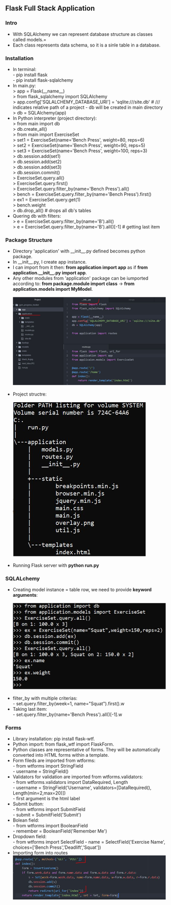 <h2>Flask Full Stack Application</h2>

<h3>Intro</h3>
<ul>
  <li>With SQLAlchemy we can represent database structure as classes called models.=</li>
  <li>Each class represents data schema, so it is a sinle table in a database.</li>
</ul>


<h3>Installation</h3>
<ul>
  <li>In terminal:
    <br>
    - pip install flask<br>
    - pip install flask-sqlalchemy
  </li>
  <li>In main.py:
    <br>
    > app = Flask(__name__)<br>
    > from flask_sqlalchemy import SQLAlchemy<br>
    > app.config['SQLALCHEMY_DATABASE_URI'] = 'sqlite:///site.db' # /// indicates relative path of a project - db will be created in main directory<br> 
    > db = SQLAlchemy(app)<br>
  </li>
  <li>In Python interpreter (project directory):
    <br>
    > from main import db<br>
    > db.create_all()<br>
    > from main import ExerciseSet<br>
    > set1 = ExerciseSet(name='Bench Press', weight=80, reps=6)<br>
    > set2 = ExerciseSet(name='Bench Press', weight=90, reps=5)<br>
    > set3 = ExerciseSet(name='Bench Press', weight=100, reps=3)<br>
    > db.session.add(set1)<br>
    > db.session.add(set2)<br>
    > db.session.add(set3)<br>
    > db.session.commit()<br>
    > ExerciseSet.query.all()<br>
    > ExerciseSet.query.first()<br>
    > ExerciseSet.query.filter_by(name='Bench Press').all()<br>
    > bench = ExerciseSet.query.filter_by(name='Bench Press').first()<br>
    > ex1 = ExerciseSet.query.get(1)<br>
    > bench.weight<br>
    > db.drop_all() # drops all db's tables
  </li>
  <li>Quering db with filters:
    <br>
    > e = ExerciseSet.query.filter_by(name='B').all()<br>
    > e = ExerciseSet.query.filter_by(name='B').all()[-1] # getting last item<br>
  </li>
</ul>

<h3>Package Structure</h3>
<ul>
  <li>Directory 'application' with __init__.py defined becomes python package.</li>
  <li>In __init__.py, I create app instance.</li>
  <li>I can import from it then: <b>from application import app</b> as if <b>from application.__init__.py import app</b>.</li>
  <li>Any other modules from 'application' package can be iumported according to: <b>from package.module import class</b> -> <b>from application.models import MyModel</b>.</li>
  <br>
  <img src="images/init_app.JPG">
  <br>
  <br>
  <li>Project structre:</li>
  <br>
  <img src="images/tree.JPG">
  <br>
  <br>
  <li>Running Flask server with <b>python run.py</b></li>
</ul>

<h3>SQLALchemy</h3>
<ul>
  <li>Creating model instance = table row, we need to provide <b>keyword arguments</b>:</li>
  <br>
  <img src="images/interpreter.JPG">
  <br>
  <br>
  <li>filter_by with multiple criterias:
    <br>
    - set.query.filter_by(week=1, name="Squat").first().w
  </li>
  <li>Taking last item:
    <br>
    - set.query.filter_by(name='Bench Press').all()[-1].w
  </li>
</ul>

<h3>Forms</h3>
<ul>
  <li>Library installation: pip install flask-wtf.</li>
  <li>Python import: from flask_wtf import FlaskForm.</li>
  <li>Python classes are representative of forms. They will be automatically converted into HTML forms within a template.</li>
  <li>Form fileds are imported from wtforms:
    <br>
    - from wtforms import StringField<br>
    - username = StringField()
  </li>
  <li>Validators for validation are imported from wtforms.validators:
    <br>
    - from wtforms.validators import DataRequired, Length<br>
    - username = StringField('Username', validators=[DataRequired(), Length(min=2,max=20)])<br>
    - first argument is the html label
  </li>
  <li>Submit button:
    <br>
    - from wtforms import SubmitField<br>
    - submit = SubmitField('Submit')
  </li>
  <li>Bolean field:
    <br>
    - from wtforms import BooleanField<br>
    - remember = BooleanField('Remember Me')
  </li>
  <li>Dropdown field:
    <br>
    - from wtforms import SelectField
    - name = SelectField('Exercise Name', choices=['Bench Press','Deadlift','Squat'])
  </li>
  <li>Importing form into routes
    <br>
    <img src="images/forms_in_routes.JPG">
  </li>
</ul>
